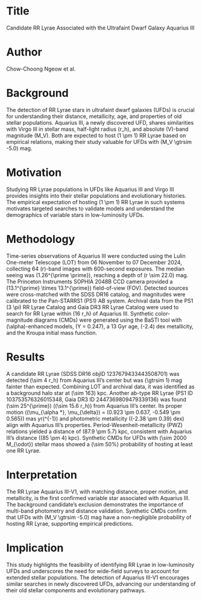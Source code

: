 # Title  
Candidate RR Lyrae Associated with the Ultrafaint Dwarf Galaxy Aquarius III  

# Author  
Chow-Choong Ngeow et al.  

# Background  
The detection of RR Lyrae stars in ultrafaint dwarf galaxies (UFDs) is crucial for understanding their distance, metallicity, age, and properties of old stellar populations. Aquarius III, a newly discovered UFD, shares similarities with Virgo III in stellar mass, half-light radius \(r_h\), and absolute \(V\)-band magnitude \(M_V\). Both are expected to host \(1 \pm 1\) RR Lyrae based on empirical relations, making their study valuable for UFDs with \(M_V \gtrsim -5.0\) mag.  

# Motivation  
Studying RR Lyrae populations in UFDs like Aquarius III and Virgo III provides insights into their stellar populations and evolutionary histories. The empirical expectation of hosting \(1 \pm 1\) RR Lyrae in such systems motivates targeted searches to validate models and understand the demographics of variable stars in low-luminosity UFDs.  

# Methodology  
Time-series observations of Aquarius III were conducted using the Lulin One-meter Telescope (LOT) from 06 November to 07 December 2024, collecting 64 \(r\)-band images with 600-second exposures. The median seeing was \(1.26^{\prime \prime}\), reaching a depth of \(r \sim 22.0\) mag. The Princeton Instruments SOPHIA 2048B CCD camera provided a \(13.1^{\prime} \times 13.1^{\prime}\) field-of-view (FOV). Detected sources were cross-matched with the SDSS DR16 catalog, and magnitudes were calibrated to the Pan-STARRS1 (PS1) AB system. Archival data from the PS1 \(3 \pi\) RR Lyrae Catalog and Gaia DR3 RR Lyrae Catalog were used to search for RR Lyrae within \(16 r_h\) of Aquarius III. Synthetic color-magnitude diagrams (CMDs) were generated using the BaSTI tool with \(\alpha\)-enhanced models, \(Y = 0.247\), a 13 Gyr age, \(-2.4\) dex metallicity, and the Kroupa initial mass function.  

# Results  
A candidate RR Lyrae (SDSS DR16 objID 1237679433443508701) was detected \(\sim 4 r_h\) from Aquarius III’s center but was \(\gtrsim 1\) mag fainter than expected. Combining LOT and archival data, it was identified as a background halo star at \(\sim 163\) kpc. Another ab-type RR Lyrae (PS1 ID 103753576326015348, Gaia DR3 ID 2447369809479339136) was found \(\sim 25^{\prime}\) (\(\sim 15.6 r_h\)) from Aquarius III’s center. Its proper motion \((\mu_{\alpha *}, \mu_{\delta}) = (0.923 \pm 0.637, -0.549 \pm 0.565)\) mas yr\(^{-1}\) and photometric metallicity (\(-2.38 \pm 0.39\) dex) align with Aquarius III’s properties. Period-Wesenheit-metallicity (PWZ) relations yielded a distance of \(87.9 \pm 5.7\) kpc, consistent with Aquarius III’s distance (\(85 \pm 4\) kpc). Synthetic CMDs for UFDs with \(\sim 2000 M_{\odot}\) stellar mass showed a \(\sim 50\%\) probability of hosting at least one RR Lyrae.  

# Interpretation  
The RR Lyrae Aquarius III-V1, with matching distance, proper motion, and metallicity, is the first confirmed variable star associated with Aquarius III. The background candidate’s exclusion demonstrates the importance of multi-band photometry and distance validation. Synthetic CMDs confirm that UFDs with \(M_V \gtrsim -5.0\) mag have a non-negligible probability of hosting RR Lyrae, supporting empirical predictions.  

# Implication  
This study highlights the feasibility of identifying RR Lyrae in low-luminosity UFDs and underscores the need for wide-field surveys to account for extended stellar populations. The detection of Aquarius III-V1 encourages similar searches in newly discovered UFDs, advancing our understanding of their old stellar components and evolutionary pathways.
